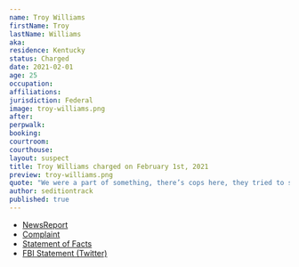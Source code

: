 ```yaml
---
name: Troy Williams
firstName: Troy
lastName: Williams
aka:
residence: Kentucky
status: Charged
date: 2021-02-01
age: 25
occupation:
affiliations:
jurisdiction: Federal
image: troy-williams.png
after:
perpwalk:
booking:
courtroom:
courthouse:
layout: suspect
title: Troy Williams charged on February 1st, 2021
preview: troy-williams.png
quote: "We were a part of something, there’s cops here, they tried to stop us, they are not letting us in, but not fighting us"
author: seditiontrack
published: true
---
```


- [NewsReport](https://www.wbko.com/2021/02/02/2-kentucky-men-charged-with-entering-capitol-during-riot/)
- [Complaint](https://extremism.gwu.edu/sites/g/files/zaxdzs2191/f/Dalton%20Crase%20and%20Troy%20Williams%20Affidavit%20in%20Support%20of%20Criminal%20Complaint.pdf)
- [Statement of Facts](https://extremism.gwu.edu/sites/g/files/zaxdzs2191/f/Dalton%20Crase%20and%20Troy%20Williams%20Affidavit%20in%20Support%20of%20Criminal%20Complaint.pdf)
- [FBI Statement (Twitter)](https://twitter.com/FBILouisville/status/1356306940507336706)
